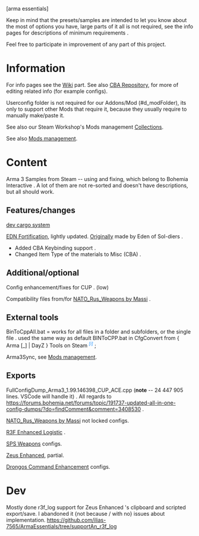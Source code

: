 [arma essentials]

Keep in mind that the presets/samples are intended to let you know about the most of options you have, large parts of it all is not required, see the info pages for descriptions of minimum requirements .

Feel free to participate in improvement of any part of this project.

# Information

For info pages see the [Wiki](https://github.com/ilias-7565/ArmaEssentials/wiki/) part.
See also [CBA Repository](https://github.com/CBATeam/CBA_A3), for more of editing related info (for example configs).

Userconfig folder is not required for our Addons/Mod (#d_modFolder),
	 its only to support other Mods that require it, because they usually require to manually make/paste it.

See also our Steam Workshop's Mods management [Collections](https://steamcommunity.com/sharedfiles/filedetails/?id=2120634028).

See also [Mods management](assets//info_cont_Mods.md).

# Content

Arma 3 Samples from Steam -- using and fixing, which belong to Bohemia Interactive . A lot of them are not re-sorted and doesn't have descriptions, but all should work.

## Features/changes

[dev cargo system](assets\info_cargo.md)

[EDN Fortification](https://steamcommunity.com/sharedfiles/filedetails/?id=933801347&searchtext=fortif), lightly updated. [Originally](https://www.armaholic.com/page.php?id=26964) made by Eden of Sol-diers .
* Added CBA Keybinding support .
* Changed Item Type of the materials to Misc (CBA) .

## Additional/optional

Config enhancement/fixes for CUP . (low)

Compatibility files from/for [NATO_Rus_Weapons by Massi](https://steamcommunity.com/sharedfiles/filedetails/?id=500929500) .

## External tools

BinToCppAll.bat = works for all files in a folder and subfolders, or the single file . used the same way as default BINToCPP.bat in CfgConvert from { Arma [_] | DayZ } Tools on Steam <sup title="(put it in `DayZ Tools\Bin\CfgConvert` folder and drag the target file/folder on it)" style="color:dodgerBlue;"><i>[i]</i></sup> ;

Arma3Sync, see [Mods management](assets//info_cont_Mods.md).

## Exports

FullConfigDump_Arma3_1.99.146398_CUP_ACE.cpp (**note** -- 24 447 905 lines. VSCode will handle it) .
All regards to https://forums.bohemia.net/forums/topic/191737-updated-all-in-one-config-dumps/?do=findComment&comment=3408530 .

[NATO_Rus_Weapons by Massi](https://steamcommunity.com/sharedfiles/filedetails/?id=500929500) not locked configs.

[R3F Enhanced Logistic](https://steamcommunity.com/sharedfiles/filedetails/?id=2412164804) .

[SPS Weapons](https://steamcommunity.com/sharedfiles/filedetails/?id=1078436541&searchtext=SPS-Weapons) configs.

[Zeus Enhanced](https://steamcommunity.com/sharedfiles/filedetails/?id=1779063631), partial.

[Drongos Command Enhancement](https://steamcommunity.com/sharedfiles/filedetails/?id=1515249845) configs.

# Dev

Mostly done r3f_log support for Zeus Enhanced 's clipboard and scripted export/save.
	 I abandoned it {not because / with no} issues about implementation.
https://github.com/ilias-7565/ArmaEssentials/tree/supportAn_r3f_log
